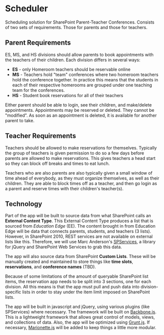 Scheduler
=========

Scheduling solution for SharePoint Parent-Teacher Conferences. Consists of two sets of requirements. Those for parents and those for teachers.

Parent Requirements
-------------------
ES, MS, and HS divisions should allow parents to book appointments with the teachers of their children. Each division differs in several ways:

* **ES** - only Homeroom teachers should be reservable online
* **MS** - Teachers hold "team" conferences where two homeroom teachers hold the conference together. In practice this means that the students in each of their respective homerooms are grouped under one teaching team for the conferences.
* **HS** - Student book reservations for all of their teachers

Either parent should be able to login, see their children, and make/delete appointments. Appointments may be reserved or deleted. They cannot be "modified". As soon as an appointment is deleted, it is available for another parent to take.

Teacher Requirements
--------------------
Teachers should be allowed to make reservations for themselves. Typically the group of teachers is given permission to do so a few days before parents are allowed to make reservations. This gives teachers a head start so they can block off breaks and times to eat lunch.

Teachers who are also parents are also typically given a small window of time ahead of everybody, as they must organize themselves, as well as their children. They are able to block times off as a teacher, and then go login as a parent and reserve times with their children's teacher(s).

Technology
----------
Part of the app will be built to source data from what SharePoint calls an **External Content Type**. This External Content Type produces a list that is sourced from *Education Edge* (EE). The content brought in from Education Edge will be data that connects parents, students, and teachers (3 lists). However, in SharePoint 2010, REST services are not available on external lists like this. Therefore, we will use Marc Anderson's [SPServices](http://spservices.codeplex.com), a library for jQuery and SharePoint Web Services to grab this data.

The app will also source data from SharePoint **Custom Lists**. These will be manually created and maintained to store things like **time slots**, **reservations**, and **conference names** (TBD).

Because of some limitations of the amount of queryable SharePoint list items, the reservation app needs to be split into 3 sections, one for each division. All this means is that the app must pull and push data into division-specific lists in order to stay under the item limit imposed on SharePoint lists.

The app will be built in javascript and jQuery, using various plugins (like SPServices) where necessary. The framework will be built on [Backbone.js](http://backbonejs.org). This is a lightweight framework that allows great control of models, views, and collections of data. Also, the app will be optimized using [Grunt.js](http://gruntjs.com/). If necessary, [Marionette.js](http://marionettejs.com/) will be added to keep things a little more modular.
